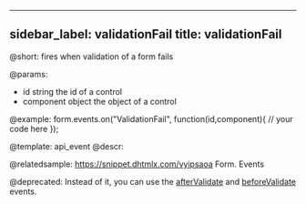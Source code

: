 
---
sidebar_label: validationFail
title: validationFail
---          

@short:
fires when validation of a form fails

@params:
- id				string			the id of a control
- component			object			the object of a control


@example:
form.events.on("ValidationFail", function(id,component){
    // your code here
});


@template: api_event
@descr:

@relatedsample: https://snippet.dhtmlx.com/vyipsaoa	Form. Events

@deprecated: Instead of it, you can use the [afterValidate](form/api/form_aftervalidate_event.md) and [beforeValidate](form/api/form_beforevalidate_event.md) events.
